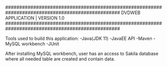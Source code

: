 #################################################################################################
DVDWEB APPLICATION |  VERSION 1.0
#################################################################################################

Tools used to build this application:
-Java(JDK 11)
-JavaEE API
-Maven
-MySQL workbench
-JUnit

After installing MySQL workbench, user has an access to Sakila database where all needed table are created and contain data.
